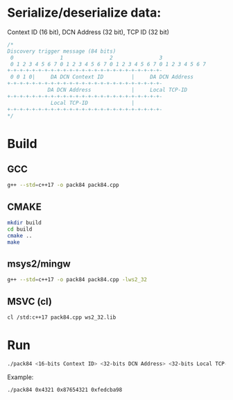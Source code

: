 # Serialize/deserialize data: 
Context ID (16 bit), DCN Address (32 bit), TCP ID (32 bit)
```C++
/*
Discovery trigger message (84 bits)
 0               1               2               3
 0 1 2 3 4 5 6 7 0 1 2 3 4 5 6 7 0 1 2 3 4 5 6 7 0 1 2 3 4 5 6 7
+-+-+-+-+-+-+-+-+-+-+-+-+-+-+-+-+-+-+-+-+-+-+-+-+-
 0 0 1 0|     DA DCN Context ID         |     DA DCN Address
+-+-+-+-+-+-+-+-+-+-+-+-+-+-+-+-+-+-+-+-+-+-+-+-+-
             DA DCN Address             |     Local TCP-ID 
+-+-+-+-+-+-+-+-+-+-+-+-+-+-+-+-+-+-+-+-+-+-+-+-+-
              Local TCP-ID              |
+-+-+-+-+-+-+-+-+-+-+-+-+-+-+-+-+-+-+-+-+-+-+-+-+-
*/
```
# Build
## GCC
```bash
g++ --std=c++17 -o pack84 pack84.cpp
```
## CMAKE
```bash
mkdir build
cd build
cmake ..
make
```
## msys2/mingw
```bash
g++ --std=c++17 -o pack84 pack84.cpp -lws2_32
```
## MSVC (cl)
```bash
cl /std:c++17 pack84.cpp ws2_32.lib
```
# Run
```bash
./pack84 <16-bits Context ID> <32-bits DCN Address> <32-bits Local TCP-ID>
```
Example:
```bash
./pack84 0x4321 0x87654321 0xfedcba98
```
